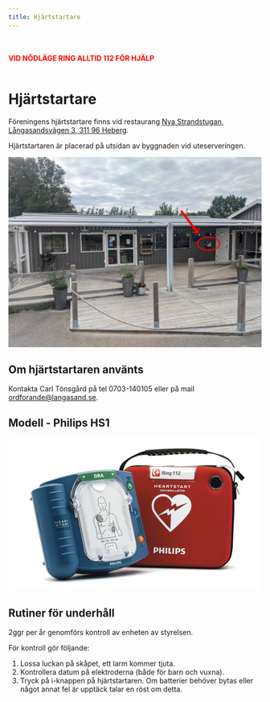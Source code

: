 ```yaml
---
title: Hjärtstartare
---
```

<br><br>
<span style="color:red"> 
**VID NÖDLÄGE RING ALLTID 112 FÖR HJÄLP**
</span>
<br><br>

# Hjärtstartare
Föreningens hjärtstartare finns vid restaurang [Nya Strandstugan, Långasandsvägen 3, 311 96 Heberg](https://goo.gl/maps/jGJR3bfUGBH5w4iX7).  

Hjärtstartaren är placerad på utsidan av byggnaden vid uteserveringen. 

[![Hjärtstartaren på utsidan vid uteserveringen](/assets/images/hjartstartare_strandstugan.jpg "Hjärtstartaren på utsidan vid uteserveringen")](/assets/images/hjartstartare_strandstugan.jpg)

## Om hjärtstartaren använts
Kontakta Carl Tönsgård på tel 0703-140105 eller på mail <ordforande@langasand.se>.

## Modell - Philips HS1
[![Hjärtstartare modell Philips HS1](/assets/images/hjartstartare_philips-hs1.png "Hjärtstartaren modell Philips HS1")](/assets/images/hjartstartare_philips-hs1.png) 

## Rutiner för underhåll
2ggr per år genomförs kontroll av enheten av styrelsen. 

För kontroll gör följande:
1. Lossa luckan på skåpet, ett larm kommer tjuta.
2. Kontrollera datum på elektroderna (både för barn och vuxna).
3. Tryck på i-knappen på hjärtstartaren. Om batterier behöver bytas eller något annat fel är upptäck talar en röst om detta. 